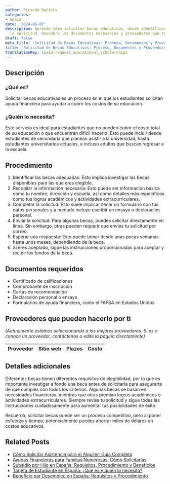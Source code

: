 ```yaml
---
author: Ricardo Batista
categories:
- Spain
date: '2024-06-07'
description: Aprende cómo solicitar becas educativas, desde identificarlas hasta enviar
  la solicitud. Descubre los documentos necesarios y proveedores que te pueden ayudar.
draft: false
meta_title: 'Solicitud de Becas Educativas: Proceso, Documentos y Proveedores'
title: 'Solicitud de Becas Educativas: Proceso, Documentos y Proveedores'
translationKey: spain-request_educational_scholarships
---
```



## Descripción
### ¿Qué es?
Solicitar becas educativas es un proceso en el que los estudiantes solicitan ayuda financiera para ayudar a cubrir los costos de su educación.

### ¿Quién lo necesita?
Este servicio es ideal para estudiantes que no pueden cubrir el costo total de su educación o que encuentran difícil hacerlo. Esto puede incluir desde estudiantes de secundaria que planean asistir a la universidad, hasta estudiantes universitarios actuales, e incluso adultos que buscan regresar a la escuela.

## Procedimiento
1. Identificar las becas adecuadas: Esto implica investigar las becas disponibles para las que eres elegible.
2. Recopilar la información necesaria: Esto puede ser información básica como tu nombre, dirección y escuela, así como detalles más específicos como tus logros académicos y actividades extracurriculares.
3. Completar la solicitud: Esto suele implicar llenar un formulario con tus datos personales y a menudo incluye escribir un ensayo o declaración personal.
4. Enviar la solicitud: Para algunas becas, puedes solicitar directamente en línea. Sin embargo, otras pueden requerir que envíes tu solicitud por correo.
5. Esperar una respuesta: Esto puede tomar desde unas pocas semanas hasta unos meses, dependiendo de la beca.
6. Si eres aceptado, sigue las instrucciones proporcionadas para aceptar y recibir los fondos de la beca.

## Documentos requeridos
- Certificado de calificaciones
- Comprobante de inscripción
- Cartas de recomendación
- Declaración personal o ensayo
- Formularios de ayuda financiera, como el FAFSA en Estados Unidos

## Proveedores que pueden hacerlo por ti

_(Actualmente estamos seleccionando a los mejores proveedores. Si es o conoce un proveedor, contáctenos o edite la página directamente)_

| Proveedor | Sitio web | Plazos | Costo |
| --------------- | --------------- | :-------------: | :-------------: |

## Detalles adicionales
Diferentes becas tienen diferentes requisitos de elegibilidad, por lo que es importante investigar a fondo una beca antes de solicitarla para asegurarte de que cumples con todos los criterios. Algunas becas se basan en necesidades financieras, mientras que otras premian logros académicos o actividades extracurriculares. Siempre revisa tu solicitud y sigue todas las instrucciones cuidadosamente para aumentar tus posibilidades de éxito.

Recuerda, solicitar becas puede ser un proceso competitivo, pero al poner esfuerzo y tiempo, potencialmente puedes ahorrar miles de dólares en costos educativos.

## Related Posts

- [Cómo Solicitar Asistencia para el Alquiler: Guía Completa](https://tramitit.com/spanish/guides/spain/solicitud_de_ayuda_para_el_alquiler/)
- [Ayudas Financieras para Familias Numerosas: Cómo Solicitarlas](https://tramitit.com/spanish/guides/spain/solicitud_de_ayudas_economicas_para_familias_numerosas/)
- [Subsidio por Hijo en España: Requisitos, Procedimiento y Beneficios](https://tramitit.com/spanish/guides/spain/solicitar_prestaciones_por_hijo_a_cargo/)
- [Tarjeta de Estudiante en España: ¿Qué es y quién lo necesita?](https://tramitit.com/spanish/guides/spain/tarjeta_de_estudiantes_para_extranjeros_inicial_o_renovación/)
- [Beneficio por Desempleo en España: Requisitos y Procedimiento](https://tramitit.com/spanish/guides/spain/solicitud_de_prestacion_por_desempleo/)